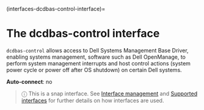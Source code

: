 (interfaces-dcdbas-control-interface)=
# The dcdbas-control interface

`dcdbas-control` allows access to Dell Systems Management Base Driver, enabling systems management, software such as Dell OpenManage, to perform system management interrupts and host control actions (system power cycle or power off after OS shutdown) on certain Dell systems.

**Auto-connect**: no

> ⓘ  This is a snap interface. See [Interface management](/) and [Supported interfaces](/interfaces/index) for further details on how interfaces are used.

